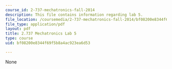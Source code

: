 ```yaml
---
course_id: 2-737-mechatronics-fall-2014
description: This file contains information regarding lab 5.
file_location: /coursemedia/2-737-mechatronics-fall-2014/bf08200e8344f69f5b8a4ac923ea6d53_MIT2_737F14_Lab5.pdf
file_type: application/pdf
layout: pdf
title: 2.737 Mechatronics Lab 5
type: course
uid: bf08200e8344f69f5b8a4ac923ea6d53

---
```

None